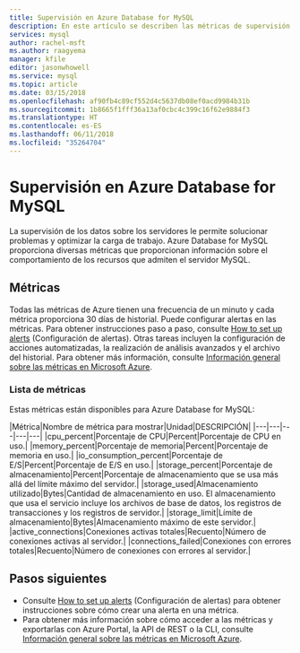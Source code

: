 ```yaml
---
title: Supervisión en Azure Database for MySQL
description: En este artículo se describen las métricas de supervisión y alerta de Azure Database for MySQL, incluidas las estadísticas de CPU, almacenamiento y conexión.
services: mysql
author: rachel-msft
ms.author: raagyema
manager: kfile
editor: jasonwhowell
ms.service: mysql
ms.topic: article
ms.date: 03/15/2018
ms.openlocfilehash: af90fb4c89cf552d4c5637db08ef0acd9984b31b
ms.sourcegitcommit: 1b8665f1fff36a13af0cbc4c399c16f62e9884f3
ms.translationtype: HT
ms.contentlocale: es-ES
ms.lasthandoff: 06/11/2018
ms.locfileid: "35264704"
---
```

# <a name="monitoring-in-azure-database-for-mysql"></a>Supervisión en Azure Database for MySQL
La supervisión de los datos sobre los servidores le permite solucionar problemas y optimizar la carga de trabajo. Azure Database for MySQL proporciona diversas métricas que proporcionan información sobre el comportamiento de los recursos que admiten el servidor MySQL. 

## <a name="metrics"></a>Métricas
Todas las métricas de Azure tienen una frecuencia de un minuto y cada métrica proporciona 30 días de historial. Puede configurar alertas en las métricas. Para obtener instrucciones paso a paso, consulte [How to set up alerts](howto-alert-on-metric.md) (Configuración de alertas). Otras tareas incluyen la configuración de acciones automatizadas, la realización de análisis avanzados y el archivo del historial. Para obtener más información, consulte [Información general sobre las métricas en Microsoft Azure](../monitoring-and-diagnostics/monitoring-overview-metrics.md).

### <a name="list-of-metrics"></a>Lista de métricas
Estas métricas están disponibles para Azure Database for MySQL:

|Métrica|Nombre de métrica para mostrar|Unidad|DESCRIPCIÓN|
|---|---|---|---|---|
|cpu_percent|Porcentaje de CPU|Percent|Porcentaje de CPU en uso.|
|memory_percent|Porcentaje de memoria|Percent|Porcentaje de memoria en uso.|
|io_consumption_percent|Porcentaje de E/S|Percent|Porcentaje de E/S en uso.|
|storage_percent|Porcentaje de almacenamiento|Percent|Porcentaje de almacenamiento que se usa más allá del límite máximo del servidor.|
|storage_used|Almacenamiento utilizado|Bytes|Cantidad de almacenamiento en uso. El almacenamiento que usa el servicio incluye los archivos de base de datos, los registros de transacciones y los registros de servidor.|
|storage_limit|Límite de almacenamiento|Bytes|Almacenamiento máximo de este servidor.|
|active_connections|Conexiones activas totales|Recuento|Número de conexiones activas al servidor.|
|connections_failed|Conexiones con errores totales|Recuento|Número de conexiones con errores al servidor.|


## <a name="next-steps"></a>Pasos siguientes
- Consulte [How to set up alerts](howto-alert-on-metric.md) (Configuración de alertas) para obtener instrucciones sobre cómo crear una alerta en una métrica.
- Para obtener más información sobre cómo acceder a las métricas y exportarlas con Azure Portal, la API de REST o la CLI, consulte [Información general sobre las métricas en Microsoft Azure](../monitoring-and-diagnostics/monitoring-overview-metrics.md).
